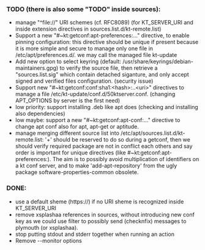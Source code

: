 
### TODO (there is also some "TODO" inside sources):

* manage "^file://" URI schemes (cf. RFC8089) (for KT_SERVER_URI and inside extension directives in sources.list.d/kt-remote.list)
* Support a new "#~kt:getconf:apt-preferences:..." directive, to enable pinning configuration:
    this directive should be unique if present because it is more simple and secure to manage only one file in /etc/apt/preferences.d/.
    we may call the managed file kt-update
* Add new option to select keyring (default: /usr/share/keyrings/debian-maintainers.gpg) to verify the source file, then retrieve a "sources.list.sig" which contain detached siganture, and only accept signed and verified files configuration. (security issue)
* Support new "#~kt:getconf:conf:sha1:\<hash\>:..\<uri\>" directives to manage a file /etc/kt-update/conf.d/50ktserver.conf. (changing APT_OPTIONS by server is the first need)
* low priority: support installing .deb like apt does (checking and installing also dependencies)
* low maybe: support a new "#~kt:getconf:apt-conf:..." directive to change apt conf also for apt, apt-get or aptitude.
* manage merging different source list into /etc/apt/sources.list.d/kt-remote.list:
   '+' should be reserved to do so during a getconf, then we should verify required package are not in conflict each others
    and say order is important for unique directives (like #~kt:getconf:apt-preferences:).
    The aim is to possibly avoid multiplication of identifiers on a kt conf server, and to make 'add-apt-repository' from the ugly package software-properties-common obsolete.


### DONE:

* use a default sheme (https://) if no URI sheme is recognized inside KT_SERVER_URI
* remove xsplashaa references in sources, without introducing new conf key as we could use filter to possibly send (checknfix) messages to plymouth (or xsplashaa).
* stop putting stdout and stderr together when running an action
* Remove --monitor options
